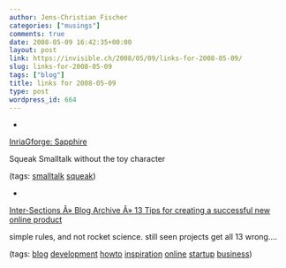 ```yaml
---
author: Jens-Christian Fischer
categories: ["musings"]
comments: true
date: 2008-05-09 16:42:35+00:00
layout: post
link: https://invisible.ch/2008/05/09/links-for-2008-05-09/
slug: links-for-2008-05-09
tags: ["blog"]
title: links for 2008-05-09
type: post
wordpress_id: 664
---
```



	
  * 
		

[InriaGforge: Sapphire](https://gforge.inria.fr/plugins/wiki/index.php?id=1211&type=g)


		

Squeak Smalltalk without the toy character


		

(tags: [smalltalk](https://del.icio.us/jaycee/smalltalk) [squeak](https://del.icio.us/jaycee/squeak))


	

	
  * 
		

[Inter-Sections Â» Blog Archive Â» 13 Tips for creating a successful new online product](https://www.inter-sections.net/2008/05/07/13-tips-for-creating-a-successful-new-online-product/)


		

simple rules, and not rocket science. still seen projects get all 13 wrong....


		

(tags: [blog](https://del.icio.us/jaycee/blog) [development](https://del.icio.us/jaycee/development) [howto](https://del.icio.us/jaycee/howto) [inspiration](https://del.icio.us/jaycee/inspiration) [online](https://del.icio.us/jaycee/online) [startup](https://del.icio.us/jaycee/startup) [business](https://del.icio.us/jaycee/business))


	




